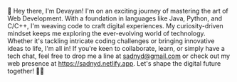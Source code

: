 👋 Hey there, I'm Devayan! I'm on an exciting journey of mastering the art of Web Development.
With a foundation in languages like Java, Python, and C/C++, I'm weaving code to craft digital experiences.
My curiosity-driven mindset keeps me exploring the ever-evolving world of technology. Whether it's tackling intricate coding challenges or bringing innovative ideas to life, I'm all in!
If you're keen to collaborate, learn, or simply have a tech chat, feel free to drop me a line at sadnyd@gmail.com 
or check out my web presence at https://sadnyd.netlify.app. Let's shape the digital future together! 🚀🌐
